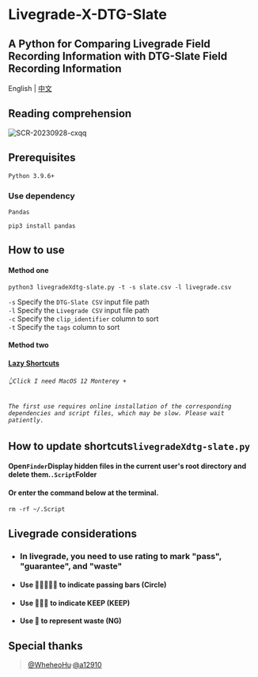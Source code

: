 # Livegrade-X-DTG-Slate

A Python for Comparing Livegrade Field Recording Information with DTG-Slate Field Recording Information
---

English | [中文](./README.md) 

## Reading comprehension

![SCR-20230928-cxqq](https://cdn.statically.io/gh/Ahua9527/picx-images-hosting@master/20231016/SCR-20230928-cxqq.3m0ekh6f4eg0.webp)

## Prerequisites
`Python 3.9.6+`  
### Use dependency
`Pandas`
```console
pip3 install pandas
```

## How to use
#### Method one
```console
python3 livegradeXdtg-slate.py -t -s slate.csv -l livegrade.csv
```
`-s`  Specify the `DTG-Slate CSV` input file path  
`-l`  Specify the `Livegrade CSV` input file path  
`-c`  Specify the `clip_identifier` column to sort     
`-t`  Specify the `tags` column to sort  

#### Method two
#### [Lazy Shortcuts](https://www.icloud.com/shortcuts/e2d6508b8c064e93aeefb7dd5d5bc5bf)
###### `👆Click I need MacOS 12 Monterey +`
###### `The first use requires online installation of the corresponding dependencies and script files, which may be slow. Please wait patiently.`       
## How to update shortcuts`livegradeXdtg-slate.py`
#### Open`Finder`Display hidden files in the current user's root directory and delete them.`.Script`Folder
#### Or enter the command below at the terminal.
```console
rm -rf ~/.Script
```
## Livegrade considerations
- ### In livegrade, you need to use rating to mark "pass", "guarantee", and "waste"
- #### Use 🌟🌟🌟🌟🌟 to indicate passing bars (Circle)
- #### Use 🌟🌟🌟 to indicate KEEP (KEEP)
- #### Use 🌟 to represent waste (NG)


## Special thanks
> [@WheheoHu](https://github.com/WheheoHu)·[@a12910](https://github.com/a12910)